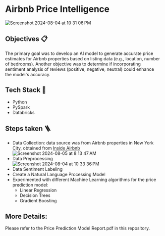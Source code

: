 # Airbnb Price Intelligence

![Screenshot 2024-08-04 at 10 31 06 PM](https://github.com/user-attachments/assets/a5acaa77-7f18-4920-8799-7040fc2fefc9)

## Objectives 📋
The primary goal was to develop an AI model to generate accurate price estimates for Airbnb properties based on listing data (e.g., location, number of bedrooms). Another objective was to determine if incorporating sentiment analysis of reviews (positive, negative, neutral) could enhance the model's accuracy.

## Tech Stack 🧰
- Python
- PySpark
- Databricks

## Steps taken 🪜
- Data Collection: data source was from Airbnb properties in New York City, obtained from [Inside Airbnb](https://insideairbnb.com/)<br/>
  ![Screenshot 2024-08-05 at 8 13 47 AM](https://github.com/user-attachments/assets/88250ad3-1cae-4023-9910-8934e9da1d49)
- Data Preprocessing <br/>
  ![Screenshot 2024-08-04 at 10 33 36 PM](https://github.com/user-attachments/assets/4bb1c5c0-9beb-4e4f-a8e0-1028e857f053)
- Data Sentiment Labeling
- Create a Natural Language Processing Model
- Experimented with different Machine Learning algorithms for the price prediction model:
  - Linear Regression
  - Decision Trees
  - Gradient Boosting



## More Details: <br>
Please refer to the Price Prediction Model Report.pdf in this repository.


 

